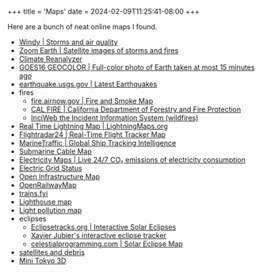 +++
title = 'Maps'
date = 2024-02-09T11:25:41-08:00
+++

Here are a bunch of neat online maps I found.

* [Windy | Storms and air quality](https://www.windy.com)
* [Zoom Earth | Satellite images of storms and fires](https://zoom.earth/)
* [Climate Reanalyzer](https://climatereanalyzer.org/clim/sst_daily/)
* [GOES16 GEOCOLOR | Full-color photo of Earth taken at most 15 minutes ago](https://cdn.star.nesdis.noaa.gov/GOES16/ABI/FD/GEOCOLOR/)
* [earthquake.usgs.gov | Latest Earthquakes](https://earthquake.usgs.gov/earthquakes/map/)
* fires
  * [fire.airnow.gov | Fire and Smoke Map](https://fire.airnow.gov/)
  * [CAL FIRE | California Department of Forestry and Fire Protection](https://www.fire.ca.gov/)
  * [InciWeb the Incident Information System (wildfires)](https://inciweb.nwcg.gov/)
* [Real Time Lightning Map | LightningMaps.org](https://www.lightningmaps.org)
* [Flightradar24 | Real-Time Flight Tracker Map](https://www.flightradar24.com)
* [MarineTraffic | Global Ship Tracking Intelligence](https://www.marinetraffic.com/en/ais/home)
* [Submarine Cable Map](https://www.submarinecablemap.com/)
* [Electricity Maps | Live 24/7 CO₂ emissions of electricity consumption](https://app.electricitymaps.com/map)
* [Electric Grid Status](https://www.gridstatus.io/)
* [Open Infrastructure Map](https://openinframap.org/)
* [OpenRailwayMap](https://www.openrailwaymap.org/)
* [trains.fyi](https://trains.fyi/)
* [Lighthouse map](https://geodienst.github.io/lighthousemap/)
* [Light pollution map](https://www.lightpollutionmap.info/)
* eclipses
  * [Eclipsetracks.org | Interactive Solar Eclipses](https://eclipsetracks.org/?show=2024-04-08#NoIgtAzAdArAbAFgEwE4CmBqOIA04CMUCEMS+mA7LiBVAAwR3KbZ51RkUJ1xLXsAOCjAT4KVPGHbEx+GDH5R8TOjAgpFogSgEC+bKCjpI6dHbiQI4KlDjEJddgLpA)
  * [Xavier Jubier's interactive eclipse tracker](http://xjubier.free.fr/en/site_pages/solar_eclipses/TSE_2024_GoogleMapFull.html)
  * [celestialprogramming.com | Solar Eclipse Map](https://celestialprogramming.com/apps/SolarEclipseViewer/viewer.html)
* [satellites and debris](http://astria.tacc.utexas.edu/AstriaGraph/)
* [Mini Tokyo 3D](https://minitokyo3d.com/)
